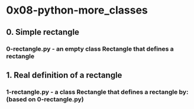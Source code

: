 # 0x08-python-more_classes

## 0. Simple rectangle  
### 0-rectangle.py - an empty class Rectangle that defines a rectangle

## 1. Real definition of a rectangle  
### 1-rectangle.py - a class Rectangle that defines a rectangle by: (based on 0-rectangle.py)  

